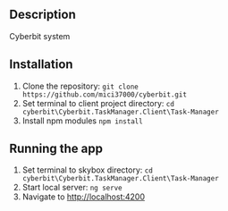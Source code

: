 ## Description

Cyberbit system

## Installation

1. Clone the repository: ```git clone https://github.com/mici37000/cyberbit.git```
2. Set terminal to client project directory: ```cd cyberbit\Cyberbit.TaskManager.Client\Task-Manager```
3. Install npm modules ```npm install```

## Running the app

1. Set terminal to skybox directory: ```cd cyberbit\Cyberbit.TaskManager.Client\Task-Manager```
2. Start local server: ```ng serve```
3. Navigate to <http://localhost:4200>